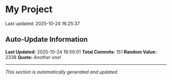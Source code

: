 # My Project


Last updated: 2025-10-24 16:25:37























































































































































## Auto-Update Information

**Last Updated:** 2025-10-24 16:50:01
**Total Commits:** 151
**Random Value:** 2338
**Quote:** _Another one!_

---
_This section is automatically generated and updated._